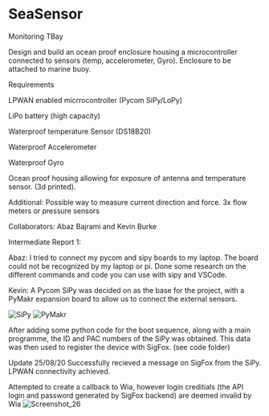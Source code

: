 # SeaSensor
Monitoring TBay

Design and build an ocean proof enclosure housing a microcontroller connected to sensors (temp, accelerometer, Gyro).
Enclosure to be attached to marine buoy.

Requirements

LPWAN enabled micrrocontroller (Pycom SiPy/LoPy)

LiPo battery (high capacity)

Waterproof temperature Sensor (DS18B20)

Waterproof Accelerometer

Waterproof Gyro

Ocean proof housing allowing for exposure of antenna and temperature sensor. (3d printed).

Additional: Possible way to measure current direction and force.
3x flow meters or pressure sensors

Collaborators: Abaz Bajrami and Kevin Burke


Intermediate Report 1:

Abaz:
I tried to connect my pycom and sipy boards to my laptop. The board could not be recognized by my laptop or pi.
Done some research on the different commands and code you can use with sipy and VSCode.

Kevin:
A Pycom SiPy was decided on as the base for the project, with a PyMakr expansion board to allow us to connect the external sensors.


![SiPy](https://user-images.githubusercontent.com/46967737/77871425-ffe42480-723b-11ea-9451-61c301d8bc15.jpg)
![PyMakr](https://user-images.githubusercontent.com/46967737/77871359-c8757800-723b-11ea-8a3e-64505e913547.jpg)

After adding some python code for the boot sequence, along with a main programme, the ID and PAC numbers of the SiPy was obtained. This data was then used to register the device with SigFox.
(see code folder)

Update 25/08/20
Successfully recieved a message on SigFox from the SiPy.
LPWAN connectivity achieved.

Attempted to create a callback to Wia, however login creditials (the API login and password generated by SigFox backend) are deemed invalid by Wia
![Screenshot_26](https://user-images.githubusercontent.com/46967737/91184833-0096bf00-e6e5-11ea-9427-154a05ac350f.png)


